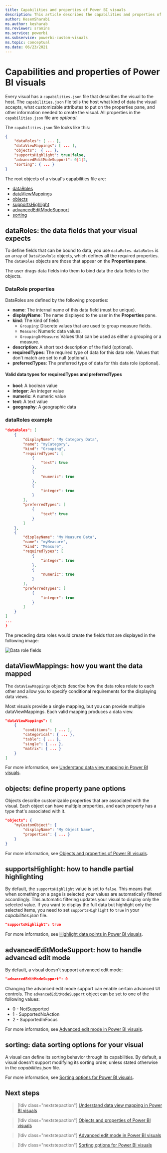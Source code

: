 ```yaml
---
title: Capabilities and properties of Power BI visuals
description: This article describes the capabilities and properties of Power BI visuals.
author: KesemSharabi
ms.author: kesharab
ms.reviewer: sranins
ms.service: powerbi
ms.subservice: powerbi-custom-visuals
ms.topic: conceptual
ms.date: 06/23/2021
---
```


# Capabilities and properties of Power BI visuals 

Every visual has a `capabilities.json` file that describes the visual to the host. The `capabilities.json` file tells the host what kind of data the visual accepts, what customizable attributes to put on the properties pane, and other information needed to create the visual. All properties in the `capabilities.json` file are *optional*.

The `capabilities.json` file looks like this:

```json
{
    "dataRoles": [ ... ],
    "dataViewMappings": [ ... ],
    "objects":  { ... },
    "supportsHighlight": true|false,
    "advancedEditModeSupport": 0|1|2,
    "sorting": { ... }
}

```

The root objects of a visual's capabilities file are:  

* [dataRoles](#dataroles-the-data-fields-that-your-visual-expects)
* [dataViewMappings](#dataviewmappings-how-you-want-the-data-mapped)
* [objects](#objects-define-property-pane-options)
* [supportsHighlight](#supportshighlight-how-to-handle-partial-highlighting)
* [advancedEditModeSupport](#advancededitmodesupport-how-to-handle-advanced-edit-mode)
* [sorting](#sorting-data-sorting-options-for-your-visual)

## dataRoles: the data fields that your visual expects

To define fields that can be bound to data, you use `dataRoles`. `dataRoles` is an array of `DataViewRole` objects, which defines all the required properties. The `dataRoles` objects are those that appear on the **Properties pane**.

The user drags data fields into them to bind data the data fields to the objects.

### DataRole properties

DataRoles are defined by the following properties:

* **name**: The internal name of this data field (must be unique).
* **displayName**: The name displayed to the user in the **Properties** pane.
* **kind**: The kind of field:
    * `Grouping`: Discrete values that are used to group measure fields.
    * `Measure`: Numeric data values.
    * `GroupingOrMeasure`: Values that can be used as either a grouping or a measure.
* **description**: A short text description of the field (optional).
* **requiredTypes**: The required type of data for this data role. Values that don't match are set to null (optional).
* **preferredTypes**: The preferred type of data for this data role (optional).

#### Valid data types for requiredTypes and preferredTypes

* **bool**: A boolean value
* **integer**: An integer value
* **numeric**: A numeric value
* **text**: A text value
* **geography**: A geographic data

### dataRoles example

```json
"dataRoles": [
    {
        "displayName": "My Category Data",
        "name": "myCategory",
        "kind": "Grouping",
        "requiredTypes": [
            {
                "text": true
            },
            {
                "numeric": true
            },
            {
                "integer": true
            }
        ],
        "preferredTypes": [
            {
                "text": true
            }
        ]
    },
    {
        "displayName": "My Measure Data",
        "name": "myMeasure",
        "kind": "Measure",
        "requiredTypes": [
            {
                "integer": true
            },
            {
                "numeric": true
            }
        ],
        "preferredTypes": [
            {
                "integer": true
            }
        ]
    }
]
...
}
```

The preceding data roles would create the fields that are displayed in the following image:

![Data role fields](media/capabilities/data-role-display.png)

## dataViewMappings: how you want the data mapped

The `dataViewMappings` objects describe how the data roles relate to each other and  allow you to specify conditional requirements for the displaying data views.

Most visuals provide a single mapping, but you can provide multiple dataViewMappings. Each valid mapping produces a data view.

```json
"dataViewMappings": [
    {
        "conditions": [ ... ],
        "categorical": { ... },
        "table": { ... },
        "single": { ... },
        "matrix": { ... }
    }
]
```

For more information, see [Understand data view mapping in Power BI visuals](dataview-mappings.md).

## objects: define property pane options

Objects describe customizable properties that are associated with the visual. Each object can have multiple properties, and each property has a type that's associated with it.

```json
"objects": {
    "myCustomObject": {
        "displayName": "My Object Name",
        "properties": { ... }
    }
}
```

For more information, see [Objects and properties of Power BI visuals](objects-properties.md).

## supportsHighlight: how to handle partial highlighting

By default, the `supportsHighlight` value is set to `false`. This means that when something on a page is selected your values are automatically filtered accordingly. This automatic filtering updates your visual to display only the selected value. If you want to display the full data but highlight only the selected items, you need to set `supportsHighlight` to `true` in your *capabilities.json* file.

```json
"supportsHighlight": true
```

For more information, see [Highlight data points in Power BI visuals](highlight.md).

## advancedEditModeSupport: how to handle advanced edit mode

By default, a visual doesn't support advanced edit mode:

```json
"advancedEditModeSupport": 0
```

 Changing the advanced edit mode support can enable certain advanced UI controls. The `advancedEditModeSupport` object can be set to one of the following values:

* 0 - NotSupported
* 1 - SupportedNoAction
* 2 - SupportedInFocus

For more information, see [Advanced edit mode in Power BI visuals](advanced-edit-mode.md).

## sorting: data sorting options for your visual

A visual can define its sorting behavior through its capabilities. By default, a visual doesn't support modifying its sorting order, unless stated otherwise in the *capabilities.json* file.

For more information, see [Sorting options for Power BI visuals](sort-options.md).

## Next steps

> [!div class="nextstepaction"]
> [Understand data view mapping in Power BI visuals](dataview-mappings.md)

> [!div class="nextstepaction"]
> [Objects and properties of Power BI visuals](objects-properties.md)

> [!div class="nextstepaction"]
> [Advanced edit mode in Power BI visuals](advanced-edit-mode.md)

> [!div class="nextstepaction"]
> [Sorting options for Power BI visuals](sort-options.md)
